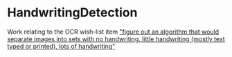 HandwritingDetection
====================

Work relating to the OCR wish-list item ["figure out an algorithm that would separate images into sets with no handwriting, little handwriting (mostly text typed or printed), lots of handwriting"](https://www.idigbio.org/wiki/index.php/Known_OCR,_ML,_NLP_Issues)
